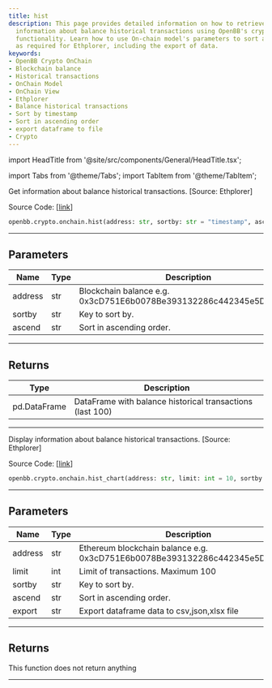 ```yaml
---
title: hist
description: This page provides detailed information on how to retrieve and display
  information about balance historical transactions using OpenBB's crypto.onchain
  functionality. Learn how to use On-chain model's parameters to sort and limit transactions
  as required for Ethplorer, including the export of data.
keywords:
- OpenBB Crypto OnChain
- Blockchain balance
- Historical transactions
- OnChain Model
- OnChain View
- Ethplorer
- Balance historical transactions
- Sort by timestamp
- Sort in ascending order
- export dataframe to file
- Crypto
---
```


import HeadTitle from '@site/src/components/General/HeadTitle.tsx';

<HeadTitle title="crypto.onchain.hist - Reference | OpenBB SDK Docs" />

import Tabs from '@theme/Tabs';
import TabItem from '@theme/TabItem';

<Tabs>
<TabItem value="model" label="Model" default>

Get information about balance historical transactions. [Source: Ethplorer]

Source Code: [[link](https://github.com/OpenBB-finance/OpenBB/tree/main/openbb_terminal/cryptocurrency/onchain/ethplorer_model.py#L336)]

```python
openbb.crypto.onchain.hist(address: str, sortby: str = "timestamp", ascend: bool = True)
```

---

## Parameters

| Name | Type | Description | Default | Optional |
| ---- | ---- | ----------- | ------- | -------- |
| address | str | Blockchain balance e.g. 0x3cD751E6b0078Be393132286c442345e5DC49699 | None | False |
| sortby | str | Key to sort by. | timestamp | True |
| ascend | str | Sort in ascending order. | True | True |


---

## Returns

| Type | Description |
| ---- | ----------- |
| pd.DataFrame | DataFrame with balance historical transactions (last 100) |
---

</TabItem>
<TabItem value="view" label="Chart">

Display information about balance historical transactions. [Source: Ethplorer]

Source Code: [[link](https://github.com/OpenBB-finance/OpenBB/tree/main/openbb_terminal/cryptocurrency/onchain/ethplorer_view.py#L158)]

```python
openbb.crypto.onchain.hist_chart(address: str, limit: int = 10, sortby: str = "timestamp", ascend: bool = True, export: str = "")
```

---

## Parameters

| Name | Type | Description | Default | Optional |
| ---- | ---- | ----------- | ------- | -------- |
| address | str | Ethereum blockchain balance e.g. 0x3cD751E6b0078Be393132286c442345e5DC49699 | None | False |
| limit | int | Limit of transactions. Maximum 100 | 10 | True |
| sortby | str | Key to sort by. | timestamp | True |
| ascend | str | Sort in ascending order. | True | True |
| export | str | Export dataframe data to csv,json,xlsx file |  | True |


---

## Returns

This function does not return anything

---

</TabItem>
</Tabs>
